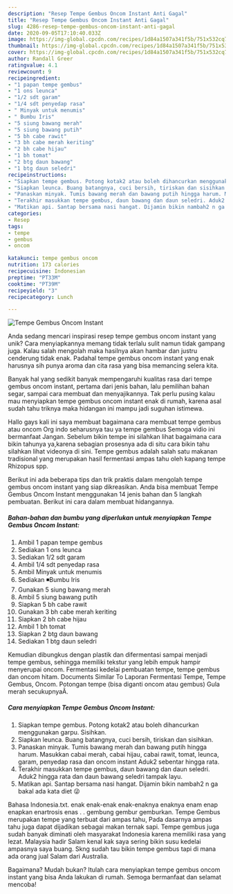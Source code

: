 ```yaml
---
description: "Resep Tempe Gembus Oncom Instant Anti Gagal"
title: "Resep Tempe Gembus Oncom Instant Anti Gagal"
slug: 4286-resep-tempe-gembus-oncom-instant-anti-gagal
date: 2020-09-05T17:10:40.033Z
image: https://img-global.cpcdn.com/recipes/1d84a1507a341f5b/751x532cq70/tempe-gembus-oncom-instant-foto-resep-utama.jpg
thumbnail: https://img-global.cpcdn.com/recipes/1d84a1507a341f5b/751x532cq70/tempe-gembus-oncom-instant-foto-resep-utama.jpg
cover: https://img-global.cpcdn.com/recipes/1d84a1507a341f5b/751x532cq70/tempe-gembus-oncom-instant-foto-resep-utama.jpg
author: Randall Greer
ratingvalue: 4.1
reviewcount: 9
recipeingredient:
- "1 papan tempe gembus"
- "1 ons leunca"
- "1/2 sdt garam"
- "1/4 sdt penyedap rasa"
- " Minyak untuk menumis"
- " Bumbu Iris"
- "5 siung bawang merah"
- "5 siung bawang putih"
- "5 bh cabe rawit"
- "3 bh cabe merah keriting"
- "2 bh cabe hijau"
- "1 bh tomat"
- "2 btg daun bawang"
- "1 btg daun seledri"
recipeinstructions:
- "Siapkan tempe gembus. Potong kotak2 atau boleh dihancurkan menggunakan garpu. Sisihkan."
- "Siapkan leunca. Buang batangnya, cuci bersih, tiriskan dan sisihkan."
- "Panaskan minyak. Tumis bawang merah dan bawang putih hingga harum. Masukkan cabai merah, cabai hijau, cabai rawit, tomat, leunca, garam, penyedap rasa dan oncom instant Aduk2 sebentar hingga rata."
- "Terakhir masukkan tempe gembus, daun bawang dan daun seledri. Aduk2 hingga rata dan daun bawang seledri tampak layu."
- "Matikan api. Santap bersama nasi hangat. Dijamin bikin nambah2 n ga bakal ada kata diet 😜"
categories:
- Resep
tags:
- tempe
- gembus
- oncom

katakunci: tempe gembus oncom 
nutrition: 173 calories
recipecuisine: Indonesian
preptime: "PT33M"
cooktime: "PT39M"
recipeyield: "3"
recipecategory: Lunch

---
```



![Tempe Gembus Oncom Instant](https://img-global.cpcdn.com/recipes/1d84a1507a341f5b/751x532cq70/tempe-gembus-oncom-instant-foto-resep-utama.jpg)

Anda sedang mencari inspirasi resep tempe gembus oncom instant yang unik? Cara menyiapkannya memang tidak terlalu sulit namun tidak gampang juga. Kalau salah mengolah maka hasilnya akan hambar dan justru cenderung tidak enak. Padahal tempe gembus oncom instant yang enak harusnya sih punya aroma dan cita rasa yang bisa memancing selera kita.

Banyak hal yang sedikit banyak mempengaruhi kualitas rasa dari tempe gembus oncom instant, pertama dari jenis bahan, lalu pemilihan bahan segar, sampai cara membuat dan menyajikannya. Tak perlu pusing kalau mau menyiapkan tempe gembus oncom instant enak di rumah, karena asal sudah tahu triknya maka hidangan ini mampu jadi suguhan istimewa.

Hallo gays kali ini saya membuat bagaimana cara membuat tempe gembus atau oncom Org indo seharusnya tau ya tempe gembus Semoga vidio ini bermanfaat Jangan. Sebelum bikin tempe ini silahkan lihat bagaimana cara bikin tahunya ya,karena sebagian prosesnya ada di situ cara bikin tahu silahkan lihat videonya di sini. Tempe gembus adalah salah satu makanan tradisional yang merupakan hasil fermentasi ampas tahu oleh kapang tempe Rhizopus spp.


Berikut ini ada beberapa tips dan trik praktis dalam mengolah tempe gembus oncom instant yang siap dikreasikan. Anda bisa membuat Tempe Gembus Oncom Instant menggunakan 14 jenis bahan dan 5 langkah pembuatan. Berikut ini cara dalam membuat hidangannya.

<!--inarticleads1-->

##### Bahan-bahan dan bumbu yang diperlukan untuk menyiapkan Tempe Gembus Oncom Instant:

1. Ambil 1 papan tempe gembus
1. Sediakan 1 ons leunca
1. Sediakan 1/2 sdt garam
1. Ambil 1/4 sdt penyedap rasa
1. Ambil  Minyak untuk menumis
1. Sediakan  ◾Bumbu Iris
1. Gunakan 5 siung bawang merah
1. Ambil 5 siung bawang putih
1. Siapkan 5 bh cabe rawit
1. Gunakan 3 bh cabe merah keriting
1. Siapkan 2 bh cabe hijau
1. Ambil 1 bh tomat
1. Siapkan 2 btg daun bawang
1. Sediakan 1 btg daun seledri


Kemudian dibungkus dengan plastik dan difermentasi sampai menjadi tempe gembus, sehingga memiliki tekstur yang lebih empuk hampir menyerupai oncom. Fermentasi kedelai pembuatan tempe, tempe gembus dan oncom hitam. Documents Similar To Laporan Fermentasi Tempe, Tempe Gembus, Oncom. Potongan tempe (bisa diganti oncom atau gembus) Gula merah secukupnyaÂ. 

<!--inarticleads2-->

##### Cara menyiapkan Tempe Gembus Oncom Instant:

1. Siapkan tempe gembus. Potong kotak2 atau boleh dihancurkan menggunakan garpu. Sisihkan.
1. Siapkan leunca. Buang batangnya, cuci bersih, tiriskan dan sisihkan.
1. Panaskan minyak. Tumis bawang merah dan bawang putih hingga harum. Masukkan cabai merah, cabai hijau, cabai rawit, tomat, leunca, garam, penyedap rasa dan oncom instant Aduk2 sebentar hingga rata.
1. Terakhir masukkan tempe gembus, daun bawang dan daun seledri. Aduk2 hingga rata dan daun bawang seledri tampak layu.
1. Matikan api. Santap bersama nasi hangat. Dijamin bikin nambah2 n ga bakal ada kata diet 😜


Bahasa Indonesia.txt. enak enak-enak enak-enaknya enaknya enam enap enapkan enartrosis enas . . gembung gembur gemburkan. Tempe Gembus merupakan tempe yang terbuat dari ampas tahu, Pada dasarnya ampas tahu juga dapat dijadikan sebagai makan ternak sapi. Tempe gembus juga sudah banyak diminati oleh masyarakat Indonesia karena memiliki rasa yang lezat. Malaysia hadir Salam kenal kak saya sering bikin susu kedelai ampasnya saya buang. Skng sudah tau bikin tempe gembus tapi di mana ada orang jual Salam dari Australia. 

Bagaimana? Mudah bukan? Itulah cara menyiapkan tempe gembus oncom instant yang bisa Anda lakukan di rumah. Semoga bermanfaat dan selamat mencoba!
